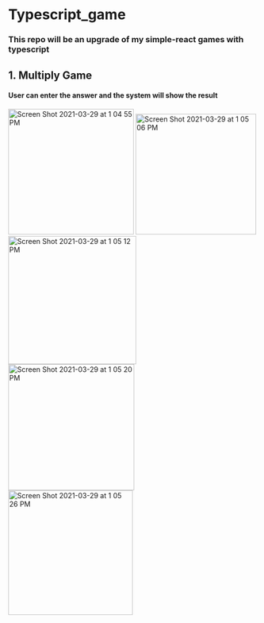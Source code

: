 # Typescript_game

### This repo will be an upgrade of my simple-react games with typescript

## 1. Multiply Game

#### User can enter the answer and the system will show the result

<img width="253" alt="Screen Shot 2021-03-29 at 1 04 55 PM" src="https://user-images.githubusercontent.com/80735153/112873350-86ba2000-908f-11eb-90e9-2387cd84498f.png">
<img width="243" alt="Screen Shot 2021-03-29 at 1 05 06 PM" src="https://user-images.githubusercontent.com/80735153/112873353-86ba2000-908f-11eb-90f1-1d5827f48ade.png">
<img width="258" alt="Screen Shot 2021-03-29 at 1 05 12 PM" src="https://user-images.githubusercontent.com/80735153/112873354-8752b680-908f-11eb-8a53-7ca6280b45e9.png">
<img width="254" alt="Screen Shot 2021-03-29 at 1 05 20 PM" src="https://user-images.githubusercontent.com/80735153/112873355-8752b680-908f-11eb-9807-2ec0195b7983.png">
<img width="251" alt="Screen Shot 2021-03-29 at 1 05 26 PM" src="https://user-images.githubusercontent.com/80735153/112873356-8752b680-908f-11eb-9ad4-c8dae0819f1f.png">

